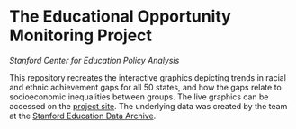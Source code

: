 # The Educational Opportunity Monitoring Project

_Stanford Center for Education Policy Analysis_

This repository recreates the interactive graphics depicting trends in racial and ethnic achievement gaps for all 50 states, and how the gaps relate to socioeconomic inequalities between groups. The live graphics can be accessed on the [project site](https://cepa.stanford.edu/educational-opportunity-monitoring-project/achievement-gaps/race/). The underlying data was created by the team at the [Stanford Education Data Archive](https://cepa.stanford.edu/seda/data-archive). 
